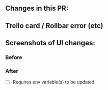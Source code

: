 <!-- Amend as appropriate -->

## Changes in this PR:

## Trello card / Rollbar error (etc)

## Screenshots of UI changes:

### Before

### After

<!-- Have you updated the changelog? -->

- [ ] Requires env variable(s) to be updated
